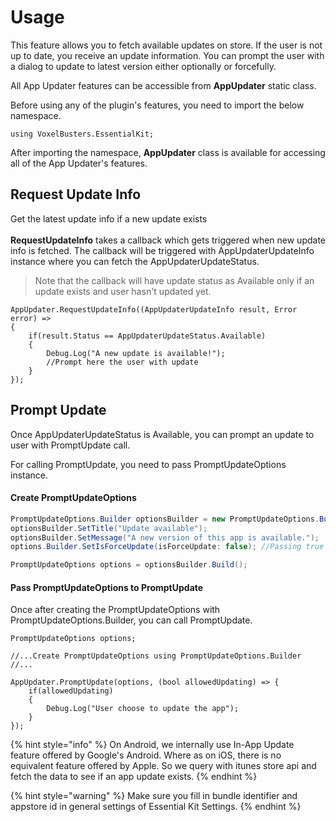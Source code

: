 # Usage

This feature allows you to fetch available updates on store. If the user is not up to date, you receive an update information. You can prompt the user with a dialog to update to latest version either optionally or forcefully.  &#x20;

All App Updater features can be accessible from **AppUpdater** static class.&#x20;

Before using any of the plugin's features, you need to import the below namespace.

```
using VoxelBusters.EssentialKit;
```

After importing the namespace, **AppUpdater** class is available for accessing all of the App Updater's features.

## Request Update Info

Get the latest update info if a new update exists\
\
**RequestUpdateInfo** takes a callback which gets triggered when new update info is fetched. The callback will be triggered with AppUpdaterUpdateInfo instance where you can fetch the AppUpdaterUpdateStatus.

> Note that the callback will have update status as  Available only if an update exists and user hasn't updated yet.

```
AppUpdater.RequestUpdateInfo((AppUpdaterUpdateInfo result, Error error) => 
{
    if(result.Status == AppUpdaterUpdateStatus.Available)
    {
        Debug.Log("A new update is available!");
        //Prompt here the user with update
    }
}); 
```

## Prompt Update

Once AppUpdaterUpdateStatus is Available, you can prompt an update to user with PromptUpdate call.&#x20;

For calling PromptUpdate, you need to pass PromptUpdateOptions instance.

#### Create PromptUpdateOptions

```csharp
PromptUpdateOptions.Builder optionsBuilder = new PromptUpdateOptions.Builder().
optionsBuilder.SetTitle("Update available");
optionsBuilder.SetMessage("A new version of this app is available.");
options.Builder.SetIsForceUpdate(isForceUpdate: false); //Passing true will not let user to dismiss this prompt.

PromptUpdateOptions options = optionsBuilder.Build();
```

#### Pass PromptUpdateOptions to PromptUpdate

Once after creating the PromptUpdateOptions with PromptUpdateOptions.Builder, you can call PromptUpdate.

```
PromptUpdateOptions options;

//...Create PromptUpdateOptions using PromptUpdateOptions.Builder
//...

AppUpdater.PromptUpdate(options, (bool allowedUpdating) => {
    if(allowedUpdating)
    {
        Debug.Log("User choose to update the app");
    }
});
```



{% hint style="info" %}
On Android, we internally use In-App Update feature offered by Google's Android. Where as on iOS, there is no equivalent feature offered by Apple. So we query with itunes store api and fetch the data to see if an app update exists.
{% endhint %}

{% hint style="warning" %}
Make sure you fill in bundle identifier and appstore id in general settings of Essential Kit Settings.
{% endhint %}

